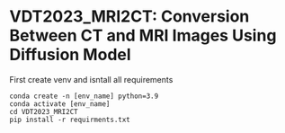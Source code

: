 # VDT2023_MRI2CT: Conversion Between CT and MRI Images Using Diffusion Model
First create venv and isntall all requirements
```
conda create -n [env_name] python=3.9
conda activate [env_name]
cd VDT2023_MRI2CT
pip install -r requirments.txt
```
